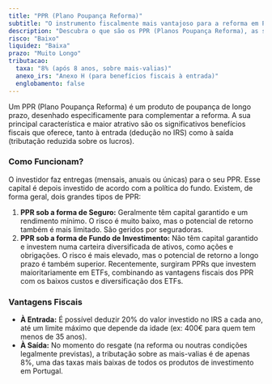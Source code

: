 ```yaml
---
title: "PPR (Plano Poupança Reforma)"
subtitle: "O instrumento fiscalmente mais vantajoso para a reforma em Portugal."
description: "Descubra o que são os PPR (Planos Poupança Reforma), as suas enormes vantagens fiscais no IRS, os diferentes tipos (seguros vs. fundos) e como podem ser uma peça central no seu futuro financeiro."
risco: "Baixo"
liquidez: "Baixa"
prazo: "Muito Longo"
tributacao:
  taxa: "8% (após 8 anos, sobre mais-valias)"
  anexo_irs: "Anexo H (para benefícios fiscais à entrada)"
  englobamento: false
---
```


Um PPR (Plano Poupança Reforma) é um produto de poupança de longo prazo, desenhado especificamente para complementar a reforma. A sua principal característica e maior atrativo são os significativos benefícios fiscais que oferece, tanto à entrada (dedução no IRS) como à saída (tributação reduzida sobre os lucros).

### Como Funcionam?

O investidor faz entregas (mensais, anuais ou únicas) para o seu PPR. Esse capital é depois investido de acordo com a política do fundo. Existem, de forma geral, dois grandes tipos de PPR:

1.  **PPR sob a forma de Seguro:** Geralmente têm capital garantido e um rendimento mínimo. O risco é muito baixo, mas o potencial de retorno também é mais limitado. São geridos por seguradoras.
2.  **PPR sob a forma de Fundo de Investimento:** Não têm capital garantido e investem numa carteira diversificada de ativos, como ações e obrigações. O risco é mais elevado, mas o potencial de retorno a longo prazo é também superior. Recentemente, surgiram PPRs que investem maioritariamente em ETFs, combinando as vantagens fiscais dos PPR com os baixos custos e diversificação dos ETFs.

### Vantagens Fiscais

* **À Entrada:** É possível deduzir 20% do valor investido no IRS a cada ano, até um limite máximo que depende da idade (ex: 400€ para quem tem menos de 35 anos).
* **À Saída:** No momento do resgate (na reforma ou noutras condições legalmente previstas), a tributação sobre as mais-valias é de apenas 8%, uma das taxas mais baixas de todos os produtos de investimento em Portugal.

